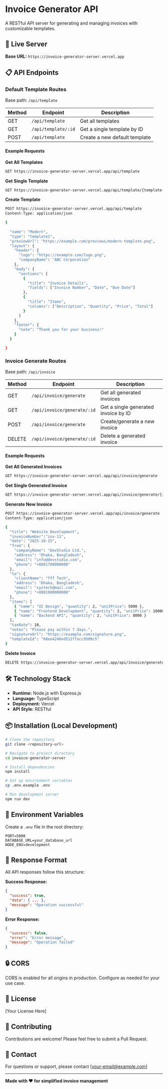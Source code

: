 # Invoice Generator API

A RESTful API server for generating and managing invoices with customizable templates.

## 🚀 Live Server

**Base URL:** `https://invoice-generator-server.vercel.app`

## 📋 API Endpoints

### Default Template Routes

Base path: `/api/template`

| Method | Endpoint | Description |
|--------|----------|-------------|
| GET | `/api/template` | Get all templates |
| GET | `/api/template/:id` | Get a single template by ID |
| POST | `/api/template` | Create a new default template |

#### Example Requests

**Get All Templates**
```bash
GET https://invoice-generator-server.vercel.app/api/template
```

**Get Single Template**
```bash
GET https://invoice-generator-server.vercel.app/api/template/{template-id}
```

**Create Template**
```bash
POST https://invoice-generator-server.vercel.app/api/template
Content-Type: application/json

{
  
  "name": "Modern",
  "type": "template1",
  "previewUrl": "https://example.com/previews/modern-template.png",
  "layout": {
    "header": {
      "logo": "https://example.com/logo.png",
      "companyName": "ABC Corporation"
    },
    "body": {
      "sections": [
        {
          "title": "Invoice Details",
          "fields": ["Invoice Number", "Date", "Due Date"]
        },
        {
          "title": "Items",
          "columns": ["Description", "Quantity", "Price", "Total"]
        }
      ]
    },
    "footer": {
      "note": "Thank you for your business!"
    }
  }

}

```

### Invoice Generate Routes

Base path: `/api/invoice`

| Method | Endpoint | Description |
|--------|----------|-------------|
| GET | `/api/invoice/generate` | Get all generated invoices |
| GET | `/api/invoice/generate/:id` | Get a single generated invoice by ID |
| POST | `/api/invoice/generate` | Create/generate a new invoice |
| DELETE | `/api/invoice/generate/:id` | Delete a generated invoice |

#### Example Requests

**Get All Generated Invoices**
```bash
GET https://invoice-generator-server.vercel.app/api/invoice/generate
```

**Get Single Generated Invoice**
```bash
GET https://invoice-generator-server.vercel.app/api/invoice/generate/{invoice-id}
```

**Generate New Invoice**
```bash
POST https://invoice-generator-server.vercel.app/api/invoice/generate
Content-Type: application/json

{
  "title": "Website Development",
  "invoiceNumber":"inv-11",
  "date": "2025-10-15",
  "from": {
    "companyName": "DevStudio Ltd.",
    "address": "Dhaka, Bangladesh",
    "email": "info@devstudio.com",
    "phone": "+8801700000000"
  },
  "to": {
    "clientName": "fff Tech",
    "address": "Dhaka, Bangladesh",
    "email": "xyztech@mail.com",
    "phone": "+8801900000000"
  },
  "items": [
    { "name": "UI Design", "quantity": 2, "unitPrice": 5000 },
    { "name": "Frontend Development", "quantity": 2, "unitPrice": 10000 },
    { "name": "Backend API", "quantity": 2, "unitPrice": 8000 }
  ],
  "taxRate": 10,
  "notes": "Please pay within 7 days.",
  "signatureUrl": "https://example.com/signature.png",
  "templateId": "68ee4248ed512ffacc9509c5"
}

```

**Delete Invoice**
```bash
DELETE https://invoice-generator-server.vercel.app/api/invoice/generate/id
```

## 🛠️ Technology Stack

- **Runtime:** Node.js with Express.js
- **Language:** TypeScript
- **Deployment:** Vercel
- **API Style:** RESTful

## 📦 Installation (Local Development)

```bash
# Clone the repository
git clone <repository-url>

# Navigate to project directory
cd invoice-generator-server

# Install dependencies
npm install

# Set up environment variables
cp .env.example .env

# Run development server
npm run dev
```

## 🔧 Environment Variables

Create a `.env` file in the root directory:

```env
PORT=5000
DATABASE_URL=your_database_url
NODE_ENV=development
```

## 📝 Response Format

All API responses follow this structure:

**Success Response:**
```json
{
  "success": true,
  "data": { ... },
  "message": "Operation successful"
}
```

**Error Response:**
```json
{
  "success": false,
  "error": "Error message",
  "message": "Operation failed"
}
```

## 🔒 CORS

CORS is enabled for all origins in production. Configure as needed for your use case.

## 📄 License

[Your License Here]

## 👥 Contributing

Contributions are welcome! Please feel free to submit a Pull Request.

## 📧 Contact

For questions or support, please contact [your-email@example.com]

---

**Made with ❤️ for simplified invoice management**
